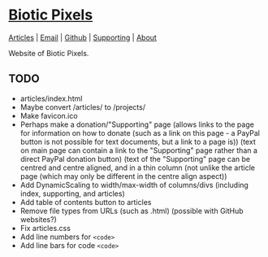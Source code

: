 <!-- Date: 26 September 2013 10:04:00 -->

# [Biotic Pixels](http://bioticpixels.com "bioticpixels.com")

[Articles](http://bioticpixels.com/articles "bioticpixels.com/articles") | [Email](mailto:bioticpixel@gmail.com "bioticpixel@gmail.com") | [Github](http://github.com/BioticPixels "github.com/BioticPixels") | [Supporting](http://bioticpixels.com/supporting "bioticpixels.com/supporting") | [About](http://bioticpixels.com/about "bioticpixels.com/about")

Website of Biotic Pixels.

## TODO

- articles/index.html
- Maybe convert /articles/ to /projects/
- Make favicon.ico
- Perhaps make a donation/"Supporting" page (allows links to the page for information on how to donate (such as a link on this page - a PayPal button is not possible for text documents, but a link to a page is)) (text on main page can contain a link to the "Supporting" page rather than a direct PayPal donation button) (text of the "Supporting" page can be centred and centre aligned, and in a thin column (not unlike the article page (which may only be different in the centre align aspect))
- Add DynamicScaling to width/max-width of columns/divs (including index, supporting, and articles)
- Add table of contents button to articles
- Remove file types from URLs (such as .html) (possible with GitHub websites?)
- Fix articles.css
- Add line numbers for `<code>`
- Add line bars for code `<code>`
